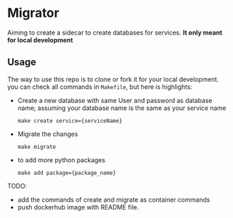 # Migrator

Aiming to create a sidecar to create databases for services. **It only meant for local development**

## Usage
The way to use this repo is to clone or fork it for your local development.
you can check all commands in `Makefile`, but here is highlights:

- Create a new database with same User and password as database name; 
assuming your database name is the same as your service name

    ```shell
    make create service={serviceName}
    ```

- Migrate the changes

    ```shell
    make migrate
    ```

- to add more python packages

    ```shell
    make add package={package_name}
    ```


TODO:
- add the commands of create and migrate as container commands
- push dockerhub image with README file.